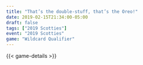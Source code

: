 ```yaml
---
title: "That’s the double-stuff, that’s the Oreo!"
date: 2019-02-15T21:34:00-05:00
draft: false
tags: ["2019 Scotties"]
event: "2019 Scotties"
game: "Wildcard Qualifier"
---
```

{{< game-details >}}
<!--more--> 
